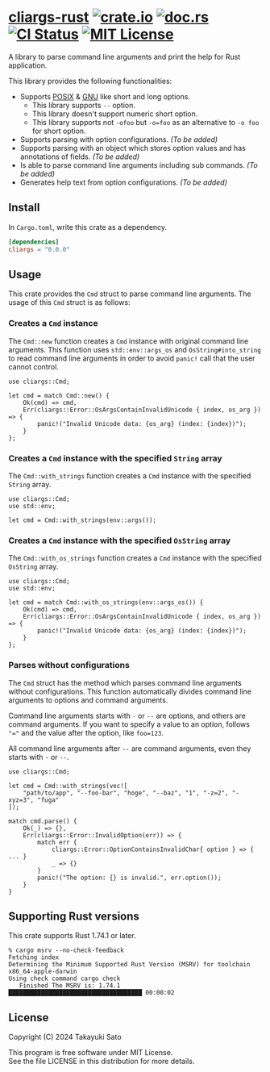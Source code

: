 # [cliargs-rust][repo-url] [![crate.io][crateio-img]][crateio-url] [![doc.rs][docrs-img]][docrs-url] [![CI Status][ci-img]][ci-url] [![MIT License][mit-img]][mit-url]

A library to parse command line arguments and print the help for Rust application.

This library provides the following functionalities:

- Supports [POSIX][posix-args] & [GNU][gnu-args] like short and long options.
    - This library supports `--` option.
    - This library doesn't support numeric short option.
    - This library supports not `-ofoo` but `-o=foo` as an alternative to `-o foo` for short option.
- Supports parsing with option configurations. *(To be added)*
- Supports parsing with an object which stores option values and has annotations of fields. *(To be added)*
- Is able to parse command line arguments including sub commands. *(To be added)*
- Generates help text from option configurations. *(To be added)*

## Install

In `Cargo.toml`, write this crate as a dependency.

```toml
[dependencies]
cliargs = "0.0.0"
```

## Usage

This crate provides the `Cmd` struct to parse command line arguments.
The usage of this `Cmd` struct is as follows:

### Creates a `Cmd` instance

The `Cmd::new` function  creates a `Cmd` instance with original command line arguments.
This function uses `std::env::args_os` and `OsString#into_string` to read command line arguments in order to avoid `panic!` call that the user cannot control.

```
use cliargs::Cmd;

let cmd = match Cmd::new() {
    Ok(cmd) => cmd,
    Err(cliargs::Error::OsArgsContainInvalidUnicode { index, os_arg }) => {
        panic!("Invalid Unicode data: {os_arg} (index: {index})");
    }
};
```

### Creates a `Cmd` instance with the specified `String` array

The `Cmd::with_strings` function creates a `Cmd` instance with the specified `String` array.

```
use cliargs::Cmd;
use std::env;

let cmd = Cmd::with_strings(env::args());
```

### Creates a `Cmd` instance with the specified `OsString` array

The `Cmd::with_os_strings` function creates a `Cmd` instance with the specified `OsString` array.

```
use cliargs::Cmd;
use std::env;

let cmd = match Cmd::with_os_strings(env::args_os()) {
    Ok(cmd) => cmd,
    Err(cliargs::Error::OsArgsContainInvalidUnicode { index, os_arg }) => {
        panic!("Invalid Unicode data: {os_arg} (index: {index})");
    }
};
```

### Parses without configurations

The `Cmd` struct has the method which parses command line arguments without configurations.
This function automatically divides command line arguments to options and command arguments.

Command line arguments starts with `-` or `--` are options, and others are command arguments.
If you want to specify a value to an option, follows `"="` and the value after the option, like `foo=123`.

All command line arguments after `--` are command arguments, even they starts with `-` or `--`.

```
use cliargs::Cmd;

let cmd = Cmd::with_strings(vec![
    "path/to/app", "--foo-bar", "hoge", "--baz", "1", "-z=2", "-xyz=3", "fuga"
]);

match cmd.parse() {
    Ok(_) => {},
    Err(cliargs::Error::InvalidOption(err)) => {
        match err {
            cliargs::Error::OptionContainsInvalidChar{ option } => { ... }
            _ => {}
        }
        panic!("The option: {} is invalid.", err.option());
    }
}
```

## Supporting Rust versions

This crate supports Rust 1.74.1 or later.

```
% cargo msrv --no-check-feedback
Fetching index
Determining the Minimum Supported Rust Version (MSRV) for toolchain x86_64-apple-darwin
Using check command cargo check
   Finished The MSRV is: 1.74.1   █████████████████████████████████████ 00:00:02
```


## License

Copyright (C) 2024 Takayuki Sato

This program is free software under MIT License.<br>
See the file LICENSE in this distribution for more details.


[repo-url]: https://github.com/sttk/cliargs-rust
[crateio-img]: https://img.shields.io/badge/crate.io-ver.0.0.0-fc8d62?logo=rust
[crateio-url]: https://crates.io/crates/cliargs
[docrs-img]: https://img.shields.io/badge/doc.rs-cliargs-66c2a5?logo=docs.rs
[docrs-url]: https://docs.rs/cliargs
[ci-img]: https://github.com/sttk/cliargs-rust/actions/workflows/rust.yml/badge.svg?branch=main
[ci-url]: https://github.com/sttk/cliargs-rust/actions
[mit-img]: https://img.shields.io/badge/license-MIT-green.svg
[mit-url]: https://opensource.org/licenses/MIT

[posix-args]: https://www.gnu.org/software/libc/manual/html_node/Argument-Syntax.html#Argument-Syntax
[gnu-args]: https://www.gnu.org/prep/standards/html_node/Command_002dLine-Interfaces.html
